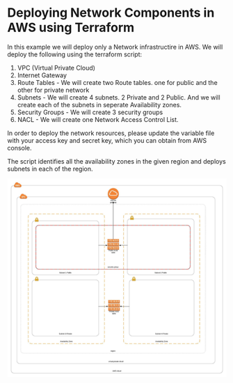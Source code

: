 # Deploying Network Components in AWS using Terraform

In this example we will deploy only a Network infrastructire in AWS. We will deploy the following using the terraform script: 

1. VPC (Virtual Private Cloud)
2. Internet Gateway 
3. Route Tables - We will create two Route tables. one for public and the other for private network 
4. Subnets - We will create 4 subnets. 2 Private and 2 Public. And we will create each of the subnets in seperate Availability zones. 
5. Security Groups - We will create 3 security groups
6. NACL - We will create one Network Access Control List. 

In order to deploy the network resources, please update the variable file with your access key and secret key, which you can obtain from AWS console. 

The script identifies all the availability zones in the given region and deploys subnets in each of the region.

![](images/AWSNetwork.jpeg)
